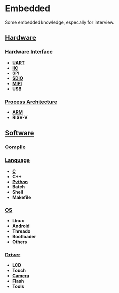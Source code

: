 # Embedded
Some embedded knowledge, especially for interview.

## [Hardware](https://github.com/lowkeyway/Embedded/tree/master/Hardware)
### [Hardware Interface](https://github.com/lowkeyway/Embedded/tree/master/Hardware/Hardware%20Interface)
+ **[UART](https://github.com/lowkeyway/Embedded/blob/master/Hardware/Hardware%20Interface/UART.md)**
+ **[IIC](https://github.com/lowkeyway/Embedded/blob/master/Hardware/Hardware%20Interface/IIC.md)**
+ **[SPI](https://github.com/lowkeyway/Embedded/blob/master/Hardware/Hardware%20Interface/SPI.md)**
+ **[SDIO](https://github.com/lowkeyway/Embedded/blob/master/Hardware/Hardware%20Interface/SDIO.md)**
+ **[MIPI](https://github.com/lowkeyway/Embedded/blob/master/Hardware/Hardware%20Interface/mipi.md)**
+ **USB**

### [Process Architecture](https://github.com/lowkeyway/Embedded/tree/master/Hardware/Processor%20architecture)
* **[ARM](https://github.com/lowkeyway/Embedded/tree/master/Hardware/Processor%20architecture/ARM)**
* **RISV-V**

## [Software](https://github.com/lowkeyway/Embedded/tree/master/Software)
### [Compile](https://github.com/lowkeyway/Embedded/tree/master/Software/Compile)

### [Language](https://github.com/lowkeyway/Embedded/tree/master/Software/Language)
+ **[C](https://github.com/lowkeyway/Embedded/tree/master/Software/Language/C)**
+ **C++**
+ **[Python](https://github.com/lowkeyway/Embedded/tree/master/Software/Language/Python)**
+ **Batch**
+ **Shell**
+ **Makefile**

### [OS](https://github.com/lowkeyway/Embedded/tree/master/Software/OS)
+ **Linux**
+ **Android**
+ **Threadx**
+ **Bootloader**
+ **Others**

### [Driver](https://github.com/lowkeyway/Embedded/tree/master/Software/Driver)
+ **LCD**
+ **Touch**
+ **[Camera](https://github.com/lowkeyway/Embedded/tree/master/Software/Driver/Camera)**
+ **Flash**
+ **Tools**
